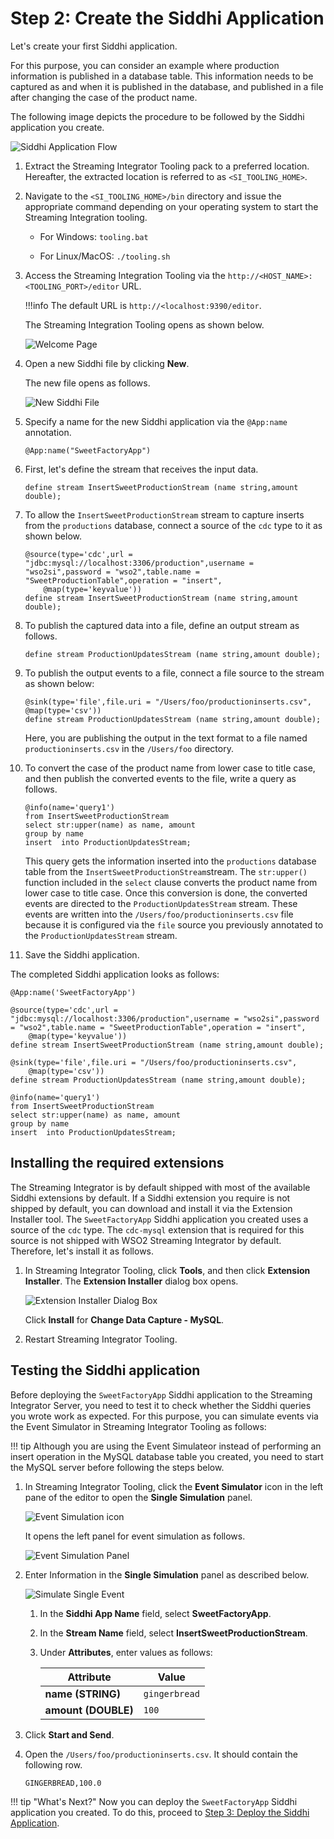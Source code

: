 # Step 2: Create the Siddhi Application

Let's create your first Siddhi application.

For this purpose, you can consider an example where production information is published in a database table. This information needs to be captured as and when it is published in the database, and published in a file after changing the case of the product name.

The following image depicts the procedure to be followed by the Siddhi application you create.

![Siddhi Application Flow](../../images/quick-start-guide-101/scenario.png)

1. Extract the Streaming Integrator Tooling pack to a preferred location. Hereafter, the extracted location is referred to as `<SI_TOOLING_HOME>`.

2. Navigate to the `<SI_TOOLING_HOME>/bin` directory and issue the appropriate command depending on your operating system to start the Streaming Integration tooling.

    -   For Windows: `tooling.bat`

    -   For Linux/MacOS: `./tooling.sh`
    
3. Access the Streaming Integration Tooling via the `http://<HOST_NAME>:<TOOLING_PORT>/editor` URL.

    !!!info
        The default URL is `http://<localhost:9390/editor`.
        
   The Streaming Integration Tooling opens as shown below.

   ![Welcome Page](../../images/Creating-Siddhi-Applications/Welcome-Page.png)
        
4. Open a new Siddhi file by clicking **New**.

    The new file opens as follows.
    
    ![New Siddhi File](../../images/Creating-Siddhi-Applications/New_Siddhi_File.png)
    
5. Specify a name for the new Siddhi application via the `@App:name` annotation.

    ```
    @App:name("SweetFactoryApp")
    ```
   
6. First, let's define the stream that receives the input data. 

    `define stream InsertSweetProductionStream (name string,amount double);`
    
7. To allow the `InsertSweetProductionStream` stream to capture inserts from the `productions` database, connect a source of the `cdc` type to it as shown below.

    ```
    @source(type='cdc',url = "jdbc:mysql://localhost:3306/production",username = "wso2si",password = "wso2",table.name = "SweetProductionTable",operation = "insert",
    	@map(type='keyvalue'))
    define stream InsertSweetProductionStream (name string,amount double);
    ```
8. To publish the captured data into a file, define an output stream as follows.

    `define stream ProductionUpdatesStream (name string,amount double);`

9. To publish the output events to a file, connect a file source to the stream as shown below:

    ```
    @sink(type='file',file.uri = "/Users/foo/productioninserts.csv",
   	@map(type='csv'))
    define stream ProductionUpdatesStream (name string,amount double);
    ```
   
   Here, you are publishing the output in the text format to a file named `productioninserts.csv` in the `/Users/foo` directory.
   
10. To convert the case of the product name from lower case to title case, and then publish the converted events to the file, write a query as follows.

    ```
    @info(name='query1')
    from InsertSweetProductionStream 
    select str:upper(name) as name, amount 
    group by name 
    insert  into ProductionUpdatesStream;
    ```
    
    This query gets the information inserted into the `productions` database table from the `InsertSweetProductionStream`stream. The `str:upper()` function included in the `select` clause converts the product name from lower case to title case. Once this conversion is done, the converted events are directed to the `ProductionUpdatesStream` stream. These events are written into the `/Users/foo/productioninserts.csv` file because it is configured via the `file` source you previously annotated to the `ProductionUpdatesStream` stream.
    
11. Save the Siddhi application.


The completed Siddhi application looks as follows:

```
@App:name('SweetFactoryApp')

@source(type='cdc',url = "jdbc:mysql://localhost:3306/production",username = "wso2si",password = "wso2",table.name = "SweetProductionTable",operation = "insert",
	@map(type='keyvalue'))
define stream InsertSweetProductionStream (name string,amount double);

@sink(type='file',file.uri = "/Users/foo/productioninserts.csv",
	@map(type='csv'))
define stream ProductionUpdatesStream (name string,amount double);

@info(name='query1')
from InsertSweetProductionStream 
select str:upper(name) as name, amount 
group by name 
insert  into ProductionUpdatesStream;
```

## Installing the required extensions

The Streaming Integrator is by default shipped with most of the available Siddhi extensions by default. If a Siddhi extension you require is not shipped by default, you can download and install it via the Extension Installer tool. The `SweetFactoryApp` Siddhi application you created uses a source of the `cdc` type. The `cdc-mysql` extension that is required for this source is not shipped with WSO2 Streaming Integrator by default. Therefore, let's install it as follows.


1. In Streaming Integrator Tooling, click **Tools**, and then click **Extension Installer**. The **Extension Installer** dialog box opens.

    ![Extension Installer Dialog Box](../../images/quick-start-guide-101/extension-installer-dialog.png)
    
    Click **Install** for **Change Data Capture - MySQL**.
    
2. Restart Streaming Integrator Tooling.

## Testing the Siddhi application

Before deploying the `SweetFactoryApp` Siddhi application to the Streaming Integrator Server, you need to test it to check whether the Siddhi queries you wrote work as expected. For this purpose, you can simulate events via the Event Simulator in Streaming Integrator Tooling as follows:

!!! tip
    Although you are using the Event Simulateor instead of performing an insert operation in the MySQL database table you created, you need to start the MySQL server before following the steps below.

1. In Streaming Integrator Tooling, click the **Event Simulator** icon in the left pane of the editor to open the **Single Simulation** panel.

    ![Event Simulation icon](../../images/Testing-Siddhi-Applications/Event_Simulation_Icon.png)

    It opens the left panel for event simulation as follows.

    ![Event Simulation Panel](../../images/Testing-Siddhi-Applications/Event_Simulation_Panel.png)

2.  Enter Information in the **Single Simulation** panel as described below.

    ![Simulate Single Event](../../images/quick-start-guide-101/simulate-single-event.png)

    1. In the **Siddhi App Name** field, select **SweetFactoryApp**.
    
    2. In the **Stream Name** field, select **InsertSweetProductionStream**.
    
    3. Under **Attributes**, enter values as follows:
    
        | **Attribute**       | **Value**           |
        |---------------------|---------------------|
        | **name (STRING)**   | `gingerbread`       |
        | **amount (DOUBLE)** | `100`               |
        
3. Click **Start and Send**. 

4. Open the `/Users/foo/productioninserts.csv`. It should contain the following row.

    `GINGERBREAD,100.0`
   

!!! tip "What's Next?"
    Now you can deploy the `SweetFactoryApp` Siddhi application you created. To do this, proceed to [Step 3: Deploy the Siddhi Application](deploy-siddhi-application.md).
